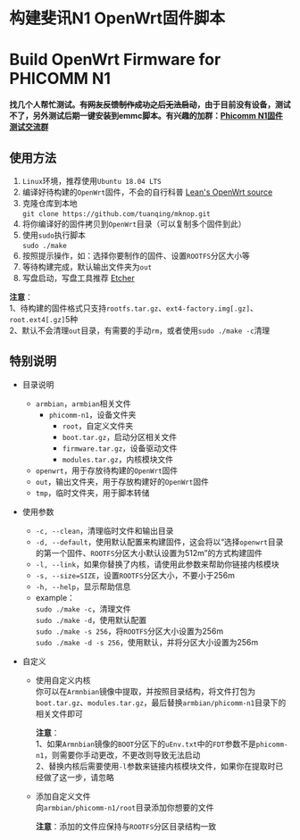 # 构建斐讯N1 OpenWrt固件脚本

# Build OpenWrt Firmware for PHICOMM N1

**找几个人帮忙测试。~~有网友反馈制作成功之后无法启动~~，由于目前没有设备，测试不了，另外测试后期一键安装到emmc脚本。有兴趣的加群：[Phicomm N1固件测试交流群](https://shang.qq.com/wpa/qunwpa?idkey=f9af48e72576fd9cdb69690a96a89a3a1a1dfbedc3ae1b9f3174c00886b96477)**

## 使用方法

1. `Linux`环境，推荐使用`Ubuntu 18.04 LTS`
2. 编译好待构建的`OpenWrt`固件，不会的自行科普 [Lean's OpenWrt source](https://github.com/coolsnowwolf/lede "Lean's OpenWrt source")
3. 克隆仓库到本地<br>
   `git clone https://github.com/tuanqing/mknop.git`
4. 将你编译好的固件拷贝到`OpenWrt`目录（可以复制多个固件到此）
5. 使用`sudo`执行脚本<br>
   `sudo ./make`
6. 按照提示操作，如：选择你要制作的固件、设置`ROOTFS`分区大小等
7. 等待构建完成，默认输出文件夹为`out`
8. 写盘启动，写盘工具推荐 [Etcher](https://github.com/balena-io/etcher/releases/download/v1.5.80/balenaEtcher-Portable-1.5.80.exe)

**注意**：<br>
1、待构建的固件格式只支持`rootfs.tar.gz`、`ext4-factory.img[.gz]`、`root.ext4[.gz]`5种<br>
2、默认不会清理`out`目录，有需要的手动`rm`，或者使用`sudo ./make -c`清理

## 特别说明

* 目录说明
   * `armbian`，`armbian`相关文件
      * `phicomm-n1`，设备文件夹
         * `root`，自定义文件夹
         * `boot.tar.gz`，启动分区相关文件
         * `firmware.tar.gz`，设备驱动文件
         * `modules.tar.gz`，内核模块文件
   * `openwrt`，用于存放待构建的`OpenWrt`固件
   * `out`，输出文件夹，用于存放构建好的`OpenWrt`固件
   * `tmp`，临时文件夹，用于脚本转储

* 使用参数
   * `-c, --clean`，清理临时文件和输出目录
   * `-d, --default`，使用默认配置来构建固件，这会将以“选择`openwrt`目录的第一个固件、`ROOTFS`分区大小默认设置为512m”的方式构建固件
   * `-l, --link`，如果你替换了内核，请使用此参数来帮助你链接内核模块
   * `-s, --size=SIZE`，设置`ROOTFS`分区大小，不要小于256m
   * `-h, --help`，显示帮助信息
   * example：<br>
     `sudo ./make -c`，清理文件<br>
     `sudo ./make -d`，使用默认配置<br>
     `sudo ./make -s 256`，将`ROOTFS`分区大小设置为256m<br>
     `sudo ./make -d -s 256`，使用默认，并将分区大小设置为256m<br>

* 自定义
   * 使用自定义内核<br>
     你可以在`Armnbian`镜像中提取，并按照目录结构，将文件打包为`boot.tar.gz`、`modules.tar.gz`，最后替换`armbian/phicomm-n1`目录下的相关文件即可

     **注意**：<br>
     1、如果`Armnbian`镜像的`BOOT`分区下的`uEnv.txt`中的`FDT`参数不是`phicomm-n1`，则需要你手动更改，不更改则导致无法启动<br>
     2、替换内核后需要使用`-l`参数来链接内核模块文件，如果你在提取时已经做了这一步，请忽略

   * 添加自定义文件<br>
      向`armbian/phicomm-n1/root`目录添加你想要的文件

      **注意**：添加的文件应保持与`ROOTFS`分区目录结构一致